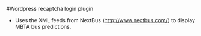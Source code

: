 #Wordpress recaptcha login plugin
 - Uses the XML feeds from NextBus (http://www.nextbus.com/) to display MBTA bus predictions.  